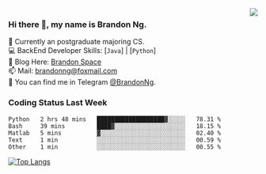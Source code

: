 <img  align="right" src="https://github-readme-stats.vercel.app/api?username=brandon0824&show_icons=true&count_private=true&hide_title=true">

### Hi there 👋, my name is Brandon Ng.

🌱 Currently an postgraduate majoring CS.  
💻 BackEnd Developer Skills: [`Java`] | [`Python`]  
📝 Blog Here: [Brandon Space](https://brandonng.tech)  
📫 Mail: brandonng@foxmail.com  
:newspaper: You can find me in Telegram [@BrandonNg](https://t.me/BrandonNg24).  

### Coding Status Last Week
<!--START_SECTION:waka-->
```text
Python   2 hrs 48 mins   ███████████████████▓░░░░░   78.31 % 
Bash     39 mins         ████▓░░░░░░░░░░░░░░░░░░░░   18.15 % 
Matlab   5 mins          ▓░░░░░░░░░░░░░░░░░░░░░░░░   02.40 % 
Text     1 min           ░░░░░░░░░░░░░░░░░░░░░░░░░   00.59 % 
Other    1 min           ░░░░░░░░░░░░░░░░░░░░░░░░░   00.55 % 
```
<!--END_SECTION:waka-->

[![Top Langs](https://github-readme-stats.vercel.app/api/top-langs/?username=brandon0824&layout=compact)](https://github.com/brandon0824)  

<!--
<img  align="right" src="https://github-readme-stats.vercel.app/api/top-langs/?username=brandon0824&layout=compact">
-->
